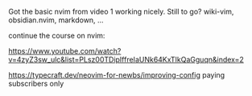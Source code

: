 Got the basic nvim from video 1 working nicely. Still to go? wiki-vim, obsidian.nvim, markdown, … 

continue the course on nvim: 

https://www.youtube.com/watch?v=4zyZ3sw_ulc&list=PLsz00TDipIffreIaUNk64KxTIkQaGguqn&index=2


https://typecraft.dev/neovim-for-newbs/improving-config paying subscribers only




